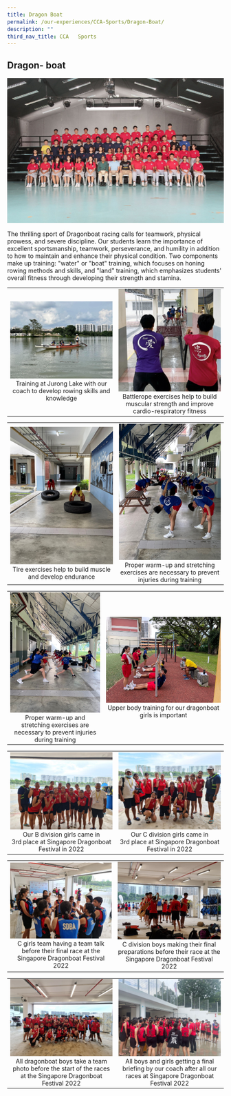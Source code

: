 ```yaml
---
title: Dragon Boat
permalink: /our-experiences/CCA-Sports/Dragon-Boat/
description: ""
third_nav_title: CCA   Sports
---
```

## Dragon- boat

![](/images/JS-Dragonboat.jpg)

The thrilling sport of Dragonboat racing calls for teamwork, physical prowess, and severe discipline. Our students learn the importance of excellent sportsmanship, teamwork, perseverance, and humility in addition to how to maintain and enhance their physical condition. Two components make up training: "water" or "boat" training, which focuses on honing rowing methods and skills, and "land" training, which emphasizes students' overall fitness through developing their strength and stamina.

|   |   |
|---|---|
| ![](/images/JSD1-Photo%201.jpg)<center>Training at Jurong Lake with our coach to develop rowing skills and knowledge</center> | ![](/images/JSD2-Photo%202.jpg)<center>Battlerope exercises help to build muscular strength and improve cardio-respiratory fitness</center> |

|   |   |
|---|---|
| ![](/images/JSD3-Photo%203.jpg)<center>Tire exercises help to build muscle and develop endurance</center> | ![](/images/JSD4-Photo%204.jpg)<center>Proper warm-up and stretching exercises are necessary to prevent injuries during training</center> |

|   |   |
|---|---|
| ![](/images/JSD5-Photo%2012.jpg) <center>Proper warm-up and stretching exercises are necessary to prevent injuries during training</center> | ![](/images/JSD6-Photo%205.jpg) <center>Upper body training for our dragonboat girls is important</center> |

|   |   |
|---|---|
| ![](/images/JSD7-Photo%206.jpg) <center>Our B division girls came in 3rd place at  Singapore Dragonboat Festival in 2022</center>| ![](/images/JSD8-Photo%207.jpg) <center>Our C division girls came in 3rd place at Singapore Dragonboat Festival in 2022</center> |



|   |   |
|---|---|
| ![](/images/JSD9-Photo%208.jpg) <center>C girls team having a team talk before  their final race at the Singapore Dragonboat Festival 2022</center> | ![](/images/JSD10-Photo%209.jpg)<center>C division boys making their final  preparations before their race at the Singapore Dragonboat Festival 2022</center> |

|   |   |
|---|---|
| ![](/images/JSD11-Photo%2010.jpg) <center>All dragonboat boys take a team photo  before the start of the races at the Singapore Dragonboat Festival 2022</center> | ![](/images/JSD12-Photo%2011.jpg) <center>All boys and girls getting a final briefing by our coach after all our races at Singapore Dragonboat Festival 2022</center> |